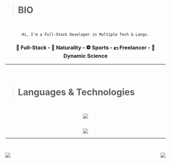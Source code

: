 &nbsp;

> # BIO

<br>
<br>

<div align="center">
  <code>Hi, I'm a Full-Stack Developer in Multiple Tech & Langs.</code>
  <h3> 🧪 Full-Stack - 🌱 Naturality - ⚽ Sports - 💵 Freelancer - 🚀 Dynamic Science </h3>
</div>

<!--

<h1 align="center"> Projects & Org </h1>

<br>

<div align="center">

| Vedo | Atex | Ibein |
| :---: | :---: | :---: | 
| <img align="center" src="https://cdn.discordapp.com/attachments/907045262269227029/972616384511107072/PicsArt_05-07-06.49.48.png" width="150px" height="150px" /> | <img align="center" src="https://cdn.discordapp.com/attachments/803130523664515102/993303938164080690/6c65b3ed3c0d97a469d0be71037d5a5d.gif" width="150px" height="150px" /> | <img align="center" src="https://cdn.discordapp.com/attachments/803130523664515102/993303938164080690/6c65b3ed3c0d97a469d0be71037d5a5d.gif" width="150px" height="150px" /> |
| <a href="/" target="_blank"> <code align="center">Coming Soon</code> </a> | <a href="/" target="_blank"> <code align="center">Coming Soon</code> </a> | <a href="/" target="_blank"> <code align="center">Coming Soon</code> </a> |

</div>

&nbsp;

-->

---


&nbsp;

> # Languages & Technologies

&nbsp;

<p align="center">
  <img src="https://skillicons.dev/icons?i=git,laravel,cpp,cs,cloudflare,bash,mongodb,heroku,react,tailwindcss,python,electron,mysql,nodejs,html,css,js,java,ruby,express,markdown,lua,netlify,dart,tensorflow,php,golang,rust,vscode,alpinejs,linux,autocad,jquery,elixir,rails,flutter,redis,c,vim" />
</p>

<br>

<div align="center">
  <img align="center" src="https://github-profile-trophy.vercel.app/?username=Dalencco&theme=discord&margin-w=15&column=7" />
</div>

---
&nbsp;

<div>
  <img align="left" src="https://views.whatilearened.today/views/github/Kentomii/verma-anushka.svg">
  <img align="right" src="https://img.shields.io/badge/Gracias%20por%20visitarme%20-!-1EAEDB.svg">
</div>
